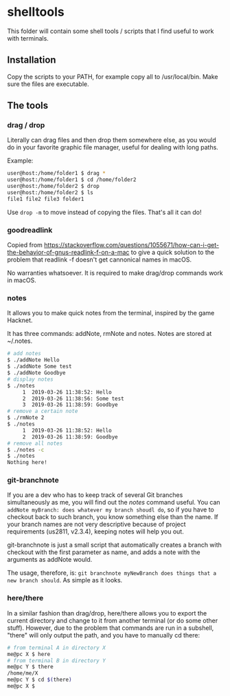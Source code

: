 # shelltools

This folder will contain some shell tools / scripts that I find useful to work with terminals.

## Installation

Copy the scripts to your PATH, for example copy all to /usr/local/bin. Make sure the files are executable.

## The tools

### drag / drop

Literally can drag files and then drop them somewhere else, as you would do in your favorite graphic file manager, useful for dealing with long paths.

Example:

```bash
user@host:/home/folder1 $ drag *
user@host:/home/folder1 $ cd /home/folder2
user@host:/home/folder2 $ drop
user@host:/home/folder2 $ ls
file1 file2 file3 folder1
```

Use ``drop -m`` to move instead of copying the files. That's all it can do!

### goodreadlink

Copied from https://stackoverflow.com/questions/1055671/how-can-i-get-the-behavior-of-gnus-readlink-f-on-a-mac to give a quick solution to the problem that readlink -f doesn't get cannonical names in macOS.

No warranties whatsoever. It is required to make drag/drop commands work in macOS.

### notes

It allows you to make quick notes from the terminal, inspired by the game Hacknet.

It has three commands: addNote, rmNote and notes. Notes are stored at ~/.notes.

```bash
# add notes
$ ./addNote Hello
$ ./addNote Some test
$ ./addNote Goodbye
# display notes
$ ./notes
     1	2019-03-26 11:38:52: Hello
     2	2019-03-26 11:38:56: Some test
     3	2019-03-26 11:38:59: Goodbye
# remove a certain note
$ ./rmNote 2
$ ./notes
     1	2019-03-26 11:38:52: Hello
     2	2019-03-26 11:38:59: Goodbye
# remove all notes
$ ./notes -c
$ ./notes
Nothing here!
```

### git-branchnote

If you are a dev who has to keep track of several Git branches simultaneously as me, you will find out the _notes_ command useful. You can `addNote myBranch: does whatever my branch shoudl do`, so if you have to checkout back to such branch, you know something else than the name. If your branch names are not very descriptive because of project requirements (us2811, v2.3.4), keeping notes will help you out.

git-branchnote is just a small script that automatically creates a branch with checkout with the first parameter as name, and adds a note with the arguments as addNote would.

The usage, therefore, is: `git branchnote myNewBranch does things that a new branch should`. As simple as it looks. 

### here/there

In a similar fashion than drag/drop, here/there allows you to export the current directory and change to it from another terminal (or do some other stuff). However, due to the problem that commands are run in a subshell, "there" will only output the path, and you have to manually cd there:

```bash
# from terminal A in directory X
me@pc X $ here
# from terminal B in directory Y
me@pc Y $ there
/home/me/X
me@pc Y $ cd $(there)
me@pc X $
```
